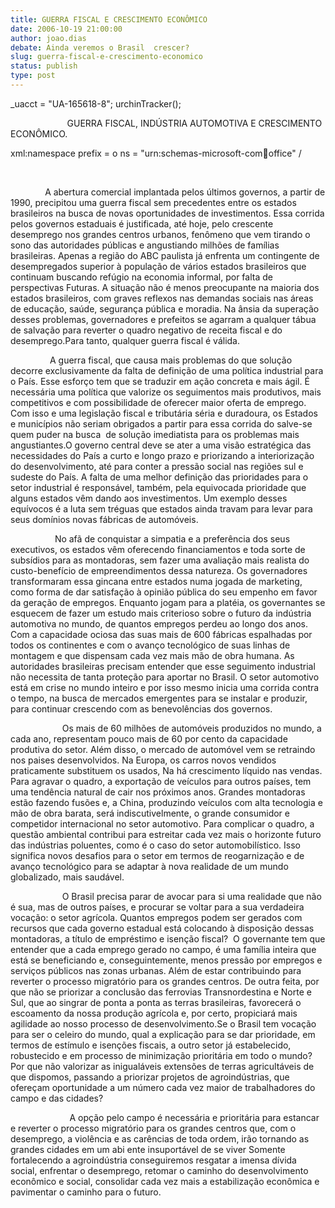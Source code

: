 ```yaml
---
title: GUERRA FISCAL E CRESCIMENTO ECONÔMICO
date: 2006-10-19 21:00:00
author: joao.dias
debate: Ainda veremos o Brasil  crescer?
slug: guerra-fiscal-e-crescimento-economico
status: publish 
type: post
---
```






 \_uacct = "UA-165618-8";
 urchinTracker();

                       GUERRA FISCAL, INDÚSTRIA AUTOMOTIVA E CRESCIMENTO ECONÔMICO.


xml:namespace prefix = o ns = "urn:schemas-microsoft-com:office:office" / 


 


              A abertura comercial implantada pelos últimos governos, a partir de 1990, precipitou uma guerra fiscal sem precedentes entre os estados brasileiros na busca de novas oportunidades de investimentos. Essa corrida pelos governos estaduais é justificada, até hoje, pelo crescente desemprego nos grandes centros urbanos, fenômeno que vem tirando o sono das autoridades públicas e angustiando milhões de famílias brasileiras. Apenas a região do ABC paulista já enfrenta um contingente de desempregados superior à população de vários estados brasileiros que continuam buscando refúgio na economia informal, por falta de perspectivas Futuras. A situação não é menos preocupante na maioria dos estados brasileiros, com graves reflexos nas demandas sociais nas áreas de educação, saúde, segurança pública e moradia. Na ânsia da superação desses problemas, governadores e prefeitos se agarram a qualquer tábua de salvação para reverter o quadro negativo de receita fiscal e do desemprego.Para tanto, qualquer guerra fiscal é válida.


                A guerra fiscal, que causa mais problemas do que solução decorre exclusivamente da falta de definição de uma política industrial para o País. Esse esforço tem que se traduzir em ação concreta e mais ágil. É necessária uma política que valorize os seguimentos mais produtivos, mais competitivos e com possibilidade de oferecer maior oferta de emprego. Com isso e uma legislação fiscal e tributária séria e duradoura, os Estados e municípios não seriam obrigados a partir para essa corrida do salve-se quem puder na busca  de solução imediatista para os problemas mais angustiantes.O governo central deve se ater a uma visão estratégica das necessidades do País a curto e longo prazo e priorizando a interiorização do desenvolvimento, até para conter a pressão social nas regiões sul e sudeste do País. A falta de uma melhor definição das prioridades para o setor industrial é responsável, também, pela equivocada prioridade que alguns estados vêm dando aos investimentos. Um exemplo desses equívocos é a luta sem tréguas que estados ainda travam para levar para seus domínios novas fábricas de automóveis.


                  No afã de conquistar a simpatia e a preferência dos seus executivos, os estados vêm oferecendo financiamentos e toda sorte de subsídios para as montadoras, sem fazer uma avaliação mais realista do custo-benefício de empreendimentos dessa natureza. Os governadores transformaram essa gincana entre estados numa jogada de marketing, como forma de dar satisfação à opinião pública do seu empenho em favor da geração de empregos. Enquanto jogam para a platéia, os governantes se esquecem de fazer um estudo mais criterioso sobre o futuro da indústria automotiva no mundo, de quantos empregos perdeu ao longo dos anos. Com a capacidade ociosa das suas mais de 600 fábricas espalhadas por todos os continentes e com o avanço tecnológico de suas linhas de montagem e que dispensam cada vez mais mão de obra humana. As autoridades brasileiras precisam entender que esse seguimento industrial não necessita de tanta proteção para aportar no Brasil. O setor automotivo está em crise no mundo inteiro e por isso mesmo inicia uma corrida contra o tempo, na busca de mercados emergentes para se instalar e produzir, para continuar crescendo com as benevolências dos governos.


                     Os mais de 60 milhões de automóveis produzidos no mundo, a cada ano, representam pouco mais de 60 por cento da capacidade produtiva do setor. Além disso, o mercado de automóvel vem se retraindo nos paises desenvolvidos. Na Europa, os carros novos vendidos praticamente substituem os usados, Na há crescimento líquido nas vendas. Para agravar o quadro, a exportação de veículos para outros países, tem uma tendência natural de cair nos próximos anos. Grandes montadoras estão fazendo fusões e, a China, produzindo veículos com alta tecnologia e mão de obra barata, será indiscutivelmente, o grande consumidor e competidor internacional no setor automotivo. Para complicar o quadro, a questão ambiental contribui para estreitar cada vez mais o horizonte futuro das indústrias poluentes, como é o caso do setor automobilístico. Isso significa novos desafios para o setor em termos de reogarnização e de avanço tecnológico para se adaptar à nova realidade de um mundo globalizado, mais saudável.


                     O Brasil precisa parar de avocar para si uma realidade que não é sua, mas de outros países, e procurar se voltar para a sua verdadeira vocação: o setor agrícola. Quantos empregos podem ser gerados com recursos que cada governo estadual está colocando à disposição dessas montadoras, a título de empréstimo e isenção fiscal?  O governante tem que entender que a cada emprego gerado no campo, é uma família inteira que está se beneficiando e, conseguintemente, menos pressão por empregos e serviços públicos nas zonas urbanas. Além de estar contribuindo para reverter o processo migratório para os grandes centros. De outra feita, por que não se priorizar a conclusão das ferrovias Transnordestina e Norte e Sul, que ao singrar de ponta a ponta as terras brasileiras, favorecerá o escoamento da nossa produção agrícola e, por certo, propiciará mais agilidade ao nosso processo de desenvolvimento.Se o Brasil tem vocação para ser o celeiro do mundo, qual a explicação para se dar prioridade, em termos de estímulo e isenções fiscais, a outro setor já estabelecido, robustecido e em processo de minimização prioritária em todo o mundo? Por que não valorizar as inigualáveis extensões de terras agricultáveis de que dispomos, passando a priorizar projetos de agroindústrias, que ofereçam oportunidade a um número cada vez maior de trabalhadores do campo e das cidades?


                        A opção pelo campo é necessária e prioritária para estancar e reverter o processo migratório para os grandes centros que, com o desemprego, a violência e as carências de toda ordem, irão tornando as grandes cidades em um abi ente insuportável de se viver Somente fortalecendo a agroindústria conseguiremos resgatar a imensa dívida social, enfrentar o desemprego, retomar o caminho do desenvolvimento econômico e social, consolidar cada vez mais a estabilização econômica e pavimentar o caminho para o futuro.                       


